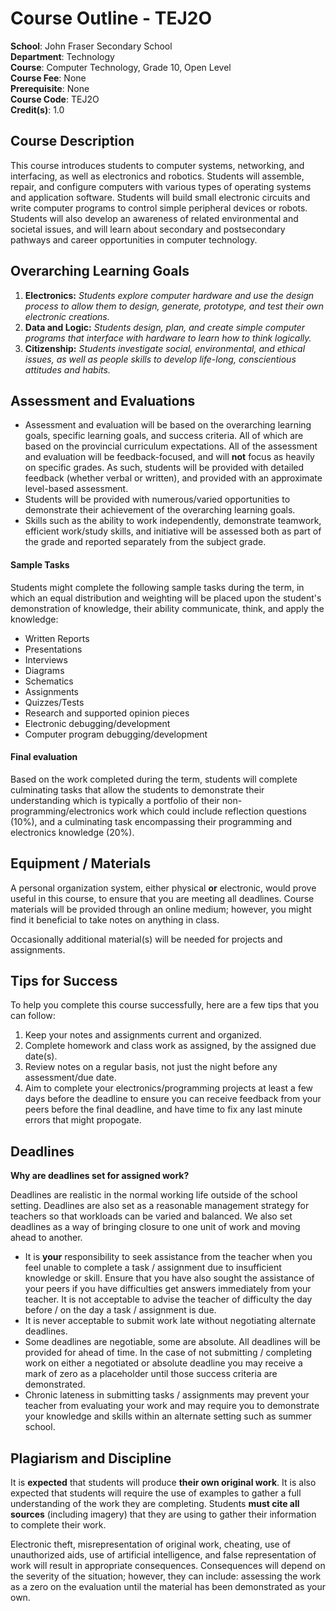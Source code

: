 # Course Outline - TEJ2O

**School**: John Fraser Secondary School  
**Department**: Technology  
**Course**: Computer Technology, Grade 10, Open Level  
**Course Fee**: None  
**Prerequisite**: None  
**Course Code**: TEJ2O  
**Credit(s)**: 1.0

## Course Description
This course introduces students to computer systems, networking, and interfacing, as well as electronics and robotics. Students will assemble, repair, and configure computers with various types of operating systems and application software. Students will build small electronic circuits and write computer programs to control simple peripheral devices or robots. Students will also develop an awareness of related environmental and societal issues, and will learn about secondary and postsecondary pathways and career opportunities in computer technology. 

## Overarching Learning Goals

1. **Electronics:** _Students explore computer hardware and use the design process to allow them to design, generate, prototype, and test their own electronic creations._
2. **Data and Logic:** _Students design, plan, and create simple computer programs that interface with hardware to learn how to think logically._
3. **Citizenship:** _Students investigate social, environmental, and ethical issues, as well as people skills to develop life-long, conscientious attitudes and habits._

## Assessment and Evaluations
* Assessment and evaluation will be based on the overarching learning goals, specific learning goals, and success criteria.  All of which are based on the provincial curriculum expectations. All of the assessment and evaluation will be feedback-focused, and will **not** focus as heavily on specific grades. As such, students will be provided with detailed feedback (whether verbal or written), and provided with an approximate level-based assessment.
* Students will be provided with numerous/varied opportunities to demonstrate their achievement of the overarching learning goals.
* Skills such as the ability to work independently, demonstrate teamwork, efficient work/study skills, and initiative will be assessed both as part of the grade and reported separately from the subject grade.

#### Sample Tasks
Students might complete the following sample tasks during the term, in which an equal distribution and weighting will be placed upon the student's demonstration of knowledge, their ability communicate, think, and apply the knowledge:

* Written Reports
* Presentations
* Interviews
* Diagrams
* Schematics
* Assignments
* Quizzes/Tests
* Research and supported opinion pieces
* Electronic debugging/development
* Computer program debugging/development

#### Final evaluation

Based on the work completed during the term, students will complete culminating tasks that allow the students to demonstrate their understanding which is typically a portfolio of their non-programming/electronics work which could include reflection questions (10%), and a culminating task encompassing their programming and electronics knowledge (20%).

## Equipment / Materials

A personal organization system, either physical **or** electronic, would prove useful in this course, to ensure that you are meeting all deadlines.  Course materials will be provided through an online medium; however, you might find it beneficial to take notes on anything in class.

Occasionally additional material(s) will be needed for projects and assignments.


## Tips for Success

To help you complete this course successfully, here are a few tips that you can follow:

1. Keep your notes and assignments current and organized.
2. Complete homework and class work as assigned, by the assigned due date(s).
3. Review notes on a regular basis, not just the night before any assessment/due date.
4. Aim to complete your electronics/programming projects at least a few days before the deadline to ensure you can receive feedback from your peers before the final deadline, and have time to fix any last minute errors that might propogate.

## Deadlines

**Why are deadlines set for assigned work?**

Deadlines are realistic in the normal working life outside of the school setting. Deadlines are also set as a reasonable management strategy for teachers so that workloads can be varied and balanced. We also set deadlines as a way of bringing closure to one unit of work and moving ahead to another.

* It is **your** responsibility to seek assistance from the teacher when you feel unable to complete a task / assignment due to insufficient knowledge or skill. Ensure that you have also sought the assistance of your peers if you have difficulties get answers immediately from your teacher. It is not acceptable to advise the teacher of difficulty the day before / on the day a task / assignment is due.
* It is never acceptable to submit work late without negotiating alternate deadlines.
* Some deadlines are negotiable, some are absolute. All deadlines will be provided for ahead of time. In the case of not submitting / completing work on either a negotiated or absolute deadline you may receive a mark of zero as a placeholder until those success criteria are demonstrated.
* Chronic lateness in submitting tasks / assignments may prevent your teacher from evaluating your work and may require you to demonstrate your knowledge and skills within an alternate setting such as summer school.

## Plagiarism and Discipline

It is **expected** that students will produce **their own original work**. It is also expected that students will require the use of examples to gather a full understanding of the work they are completing. Students **must cite all sources** (including imagery) that they are using to gather their information to complete their work.  

Electronic theft, misrepresentation of original work, cheating, use of unauthorized aids, use of artificial intelligence, and false representation of work will result in appropriate consequences. Consequences will depend on the severity of the situation; however, they can include: assessing the work as a zero on the evaluation until the material has been demonstrated as your own.